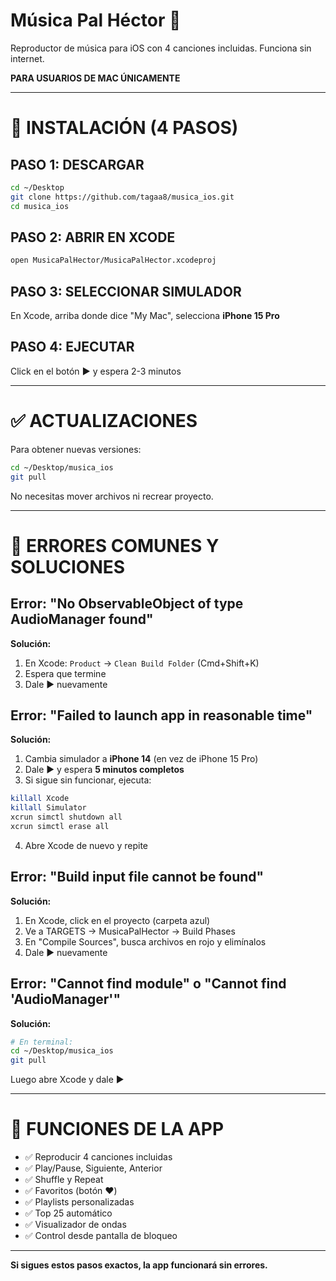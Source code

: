 # Música Pal Héctor 🎵

Reproductor de música para iOS con 4 canciones incluidas. Funciona sin internet.

**PARA USUARIOS DE MAC ÚNICAMENTE**

---

# 🚀 INSTALACIÓN (4 PASOS)

## PASO 1: DESCARGAR
```bash
cd ~/Desktop
git clone https://github.com/tagaa8/musica_ios.git
cd musica_ios
```

## PASO 2: ABRIR EN XCODE
```bash
open MusicaPalHector/MusicaPalHector.xcodeproj
```

## PASO 3: SELECCIONAR SIMULADOR
En Xcode, arriba donde dice "My Mac", selecciona **iPhone 15 Pro**

## PASO 4: EJECUTAR
Click en el botón **▶️** y espera 2-3 minutos

---

# ✅ ACTUALIZACIONES

Para obtener nuevas versiones:
```bash
cd ~/Desktop/musica_ios
git pull
```

No necesitas mover archivos ni recrear proyecto.

---

# 🔧 ERRORES COMUNES Y SOLUCIONES

## Error: "No ObservableObject of type AudioManager found"
**Solución:**
1. En Xcode: `Product` → `Clean Build Folder` (Cmd+Shift+K)
2. Espera que termine
3. Dale ▶️ nuevamente

## Error: "Failed to launch app in reasonable time"
**Solución:**
1. Cambia simulador a **iPhone 14** (en vez de iPhone 15 Pro)
2. Dale ▶️ y espera **5 minutos completos**
3. Si sigue sin funcionar, ejecuta:
```bash
killall Xcode
killall Simulator
xcrun simctl shutdown all
xcrun simctl erase all
```
4. Abre Xcode de nuevo y repite

## Error: "Build input file cannot be found"
**Solución:**
1. En Xcode, click en el proyecto (carpeta azul)
2. Ve a TARGETS → MusicaPalHector → Build Phases
3. En "Compile Sources", busca archivos en rojo y elimínalos
4. Dale ▶️ nuevamente

## Error: "Cannot find module" o "Cannot find 'AudioManager'"
**Solución:**
```bash
# En terminal:
cd ~/Desktop/musica_ios
git pull
```
Luego abre Xcode y dale ▶️

---

# 📱 FUNCIONES DE LA APP

- ✅ Reproducir 4 canciones incluidas
- ✅ Play/Pause, Siguiente, Anterior  
- ✅ Shuffle y Repeat
- ✅ Favoritos (botón ❤️)
- ✅ Playlists personalizadas
- ✅ Top 25 automático
- ✅ Visualizador de ondas
- ✅ Control desde pantalla de bloqueo

---

**Si sigues estos pasos exactos, la app funcionará sin errores.**